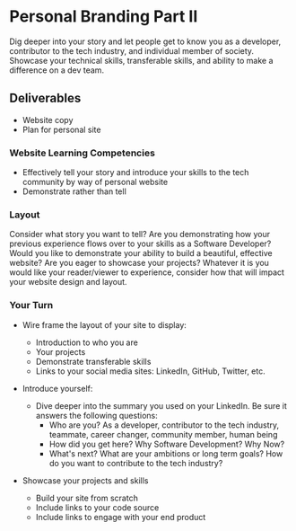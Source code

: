 # Personal Branding Part II
Dig deeper into your story and let people get to know you as a developer, contributor to the tech industry, and individual member of society. Showcase your technical skills, transferable skills, and ability to make a difference on a dev team.

## Deliverables
- Website copy
- Plan for personal site

### Website Learning Competencies
- Effectively tell your story and introduce your skills to the tech community by way of personal website
- Demonstrate rather than tell

### Layout
Consider what story you want to tell? Are you demonstrating how your previous experience flows over to your skills as a Software Developer? Would you like to demonstrate your ability to build a beautiful, effective website? Are you eager to showcase your projects? Whatever it is you would like your reader/viewer to experience, consider how that will impact your website design and layout.

### Your Turn
- Wire frame the layout of your site to display:
	- Introduction to who you are
	- Your projects
	- Demonstrate transferable skills
	- Links to your social media sites: LinkedIn, GitHub, Twitter, etc.
	
- Introduce yourself:
	- Dive deeper into the summary you used on your LinkedIn. Be sure it answers the following questions:
		- Who are you? As a developer, contributor to the tech industry, teammate, career changer, community member, human being
		- How did you get here? Why Software Development? Why Now?
		- What's next? What are your ambitions or long term goals? How do you want to contribute to the tech industry?
		
- Showcase your projects and skills
	- Build your site from scratch
	- Include links to your code source
	- Include links to engage with your end product
	


